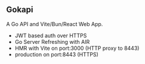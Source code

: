 ## Gokapi

A Go API and Vite/Bun/React Web App.

- JWT based auth over HTTPS
- Go Server Refreshing with AIR
- HMR with Vite on port:3000 (HTTP proxy to 8443)
- production on port:8443 (HTTPS)
  
